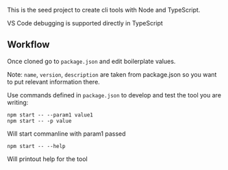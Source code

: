 This is the seed project to create cli tools with Node and TypeScript. 


VS Code debugging is supported directly in TypeScript

## Workflow

Once cloned go to ``package.json`` and edit boilerplate values. 

Note: `name`, `version`, `description` are taken from package.json so you want to put relevant information there.

Use commands defined in `package.json` to develop and test the tool you are writing:

```
npm start -- --param1 value1
npm start -- -p value
```
Will start commanline with param1 passed

```
npm start -- --help
```
Will printout help for the tool

